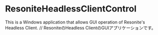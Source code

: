# ResoniteHeadlessClientControl
This is a Windows application that allows GUI operation of Resonite's Headless Client. // ResoniteのHeadless ClientのGUIアプリケーションです。
